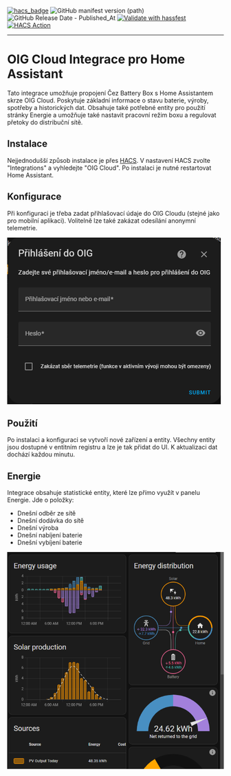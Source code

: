 [![hacs_badge](https://img.shields.io/badge/HACS-Custom-41BDF5.svg)](https://github.com/hacs/integration)
![GitHub manifest version (path)](https://img.shields.io/github/manifest-json/v/psimsa/oig_cloud?filename=custom_components%2Foig_cloud%2Fmanifest.json)
![GitHub Release Date - Published_At](https://img.shields.io/github/release-date/psimsa/oig_cloud)
[![Validate with hassfest](https://github.com/psimsa/oig_cloud/actions/workflows/hassfest.yml/badge.svg)](https://github.com/psimsa/oig_cloud/actions/workflows/hassfest.yml)
[![HACS Action](https://github.com/psimsa/oig_cloud/actions/workflows/hacs.yml/badge.svg)](https://github.com/psimsa/oig_cloud/actions/workflows/hacs.yml)

---
# OIG Cloud Integrace pro Home Assistant
Tato integrace umožňuje propojení Čez Battery Box s Home Assistantem skrze OIG Cloud. Poskytuje základní informace o stavu baterie, výroby, spotřeby a historických dat. Obsahuje také potřebné entity pro použití stránky Energie a umožňuje také nastavit pracovní režim boxu a regulovat přetoky do distribuční sítě.

## Instalace
Nejjednodušší způsob instalace je přes [HACS](https://hacs.xyz/). V nastavení HACS zvolte "Integrations" a vyhledejte "OIG Cloud". Po instalaci je nutné restartovat Home Assistant.

## Konfigurace
Při konfiguraci je třeba zadat přihlašovací údaje do OIG Cloudu (stejné jako pro mobilní aplikaci). Volitelně lze také zakázat odesílání anonymní telemetrie.

![Konfigurace](./docs/login.png)

## Použití
Po instalaci a konfiguraci se vytvoří nové zařízení a entity. Všechny entity jsou dostupné v entitním registru a lze je tak přidat do UI. K aktualizaci dat dochází každou minutu.

## Energie
Integrace obsahuje statistické entity, které lze přímo využít v panelu Energie. Jde o položky:
- Dnešní odběr ze sítě
- Dnešní dodávka do sítě
- Dnešní výroba
- Dnešní nabíjení baterie
- Dnešní vybíjení baterie

![Energie](./docs/energy.png)